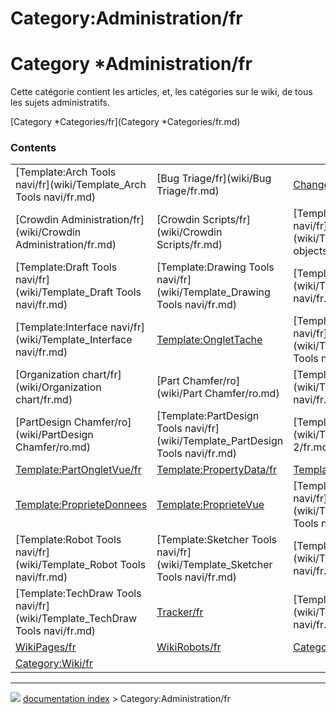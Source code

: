 # Category:Administration/fr
# Category   *Administration/fr

Cette catégorie contient les articles, et, les catégories sur le wiki, de tous les sujets administratifs.

[Category   *Categories/fr](Category   *Categories/fr.md)

### Contents

|     |     |     |
| --- | --- | --- |
| [Template:Arch Tools navi/fr](wiki/Template_Arch Tools navi/fr.md) | [Bug Triage/fr](wiki/Bug Triage/fr.md) | [Changelog/fr](wiki/Changelog/fr.md) |
| [Crowdin Administration/fr](wiki/Crowdin Administration/fr.md) | [Crowdin Scripts/fr](wiki/Crowdin Scripts/fr.md) | [Template:Document objects navi/fr](wiki/Template_Document objects navi/fr.md) |
| [Template:Draft Tools navi/fr](wiki/Template_Draft Tools navi/fr.md) | [Template:Drawing Tools navi/fr](wiki/Template_Drawing Tools navi/fr.md) | [Template:EM Tools navi/fr](wiki/Template_EM Tools navi/fr.md) |
| [Template:Interface navi/fr](wiki/Template_Interface navi/fr.md) | [Template:OngletTache](wiki/Template_OngletTache.md) | [Template:OpenSCAD Tools navi/fr](wiki/Template_OpenSCAD Tools navi/fr.md) |
| [Organization chart/fr](wiki/Organization chart/fr.md) | [Part Chamfer/ro](wiki/Part Chamfer/ro.md) | [Template:Part Tools navi/fr](wiki/Template_Part Tools navi/fr.md) |
| [PartDesign Chamfer/ro](wiki/PartDesign Chamfer/ro.md) | [Template:PartDesign Tools navi/fr](wiki/Template_PartDesign Tools navi/fr.md) | [Template:PartOngletVue 2/fr](wiki/Template_PartOngletVue 2/fr.md) |
| [Template:PartOngletVue/fr](wiki/Template_PartOngletVue/fr.md) | [Template:PropertyData/fr](wiki/Template_PropertyData/fr.md) | [Template:PropertyView/fr](wiki/Template_PropertyView/fr.md) |
| [Template:ProprieteDonnees](wiki/Template_ProprieteDonnees.md) | [Template:ProprieteVue](wiki/Template_ProprieteVue.md) | [Template:Raytracing Tools navi/fr](wiki/Template_Raytracing Tools navi/fr.md) |
| [Template:Robot Tools navi/fr](wiki/Template_Robot Tools navi/fr.md) | [Template:Sketcher Tools navi/fr](wiki/Template_Sketcher Tools navi/fr.md) | [Template:Start Tools navi/fr](wiki/Template_Start Tools navi/fr.md) |
| [Template:TechDraw Tools navi/fr](wiki/Template_TechDraw Tools navi/fr.md) | [Tracker/fr](wiki/Tracker/fr.md) | [Template:Tutorials navi/fr](wiki/Template_Tutorials navi/fr.md) |
| [WikiPages/fr](wiki/WikiPages/fr.md) | [WikiRobots/fr](wiki/WikiRobots/fr.md) | [Category:UnfinishedDocu/fr](wiki/Category_UnfinishedDocu/fr.md) |
| [Category:Wiki/fr](wiki/Category_Wiki/fr.md) |



---
![](images/Right_arrow.png) [documentation index](../README.md) > Category:Administration/fr
